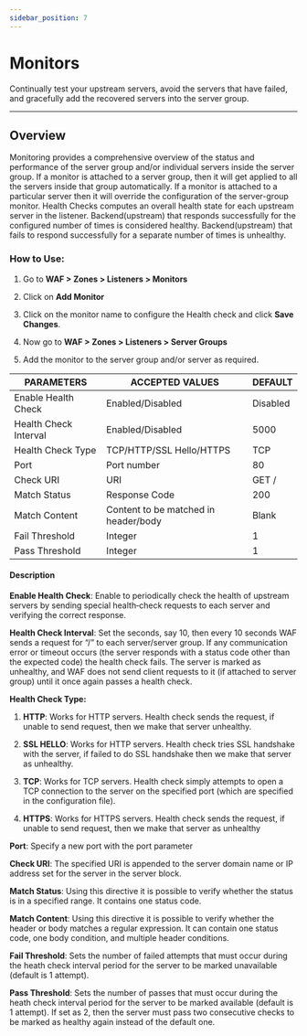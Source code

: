 ```yaml
---
sidebar_position: 7
---
```

# Monitors

Continually test your upstream servers, avoid the servers that have failed, and gracefully add the recovered servers into the server group.

---

## Overview

Monitoring provides a comprehensive overview of the status and performance of the server group and/or individual servers inside the server group. If a monitor is attached to a server group, then it will get applied to all the servers inside that group automatically. If a monitor is attached to a particular server then it will override the configuration of the server-group monitor. Health Checks computes an overall health state for each upstream server in the listener. Backend(upstream) that responds successfully for the configured number of times is considered healthy. Backend(upstream) that fails to respond successfully for a separate number of times is unhealthy.

### How to Use:

1. Go to **WAF > Zones > Listeners > Monitors**

2. Click on **Add Monitor**

3. Click on the monitor name to configure the Health check and click **Save Changes**.

4. Now go to **WAF > Zones > Listeners > Server Groups**

5. Add the monitor to the server group and/or server as required.

| PARAMETERS            | ACCEPTED VALUES                      | DEFAULT  |
|-----------------------|--------------------------------------|----------|
| Enable Health Check   | Enabled/Disabled                     | Disabled |
| Health Check Interval | Enabled/Disabled                     | 5000     |
| Health Check Type     | TCP/HTTP/SSL Hello/HTTPS             | TCP      |
| Port                  | Port number                          | 80       |
| Check URI             | URI                                  | GET /    |
| Match Status          | Response Code                        | 200      |
| Match Content         | Content to be matched in header/body | Blank    |
| Fail Threshold        | Integer                              | 1        |
| Pass Threshold        | Integer                              | 1        |

#### Description

**Enable Health Check**: Enable to periodically check the health of upstream servers by sending special health‑check requests to each server and verifying the correct response.

**Health Check Interval**: Set the seconds, say 10, then every 10 seconds WAF sends a request for “/” to each server/server group. If any communication error or timeout occurs (the server responds with a status code other than the expected code) the health check fails. The server is marked as unhealthy, and WAF does not send client requests to it (if attached to server group) until it once again passes a health check.

**Health Check Type:**

1. **HTTP**: Works for HTTP servers. Health check sends the request, if unable to send request, then we make that server unhealthy.

2. **SSL HELLO**: Works for HTTP servers. Health check tries SSL handshake with the server, if failed to do SSL handshake then we make that server as unhealthy.

3. **TCP**: Works for TCP servers. Health check simply attempts to open a TCP connection to the server on the specified port (which are specified in the configuration file).

4. **HTTPS**: Works for HTTPS servers. Health check sends the request, if unable to send request, then we make that server as unhealthy

**Port**: Specify a new port with the port parameter

**Check URI**: The specified URI is appended to the server domain name or IP address set for the server in the server block.

**Match Status**: Using this directive it is possible to verify whether the status is in a specified range. It contains one status code.

**Match Content**: Using this directive it is possible to verify whether the header or body matches a regular expression. It can contain one status code, one body condition, and multiple header conditions.

**Fail Threshold**: Sets the number of failed attempts that must occur during the heath check interval period for the server to be marked unavailable (default is 1 attempt).

**Pass Threshold**: Sets the number of passes that must occur during the heath check interval period for the server to be marked available (default is 1 attempt). If set as 2, then the server must pass two consecutive checks to be marked as healthy again instead of the default one.